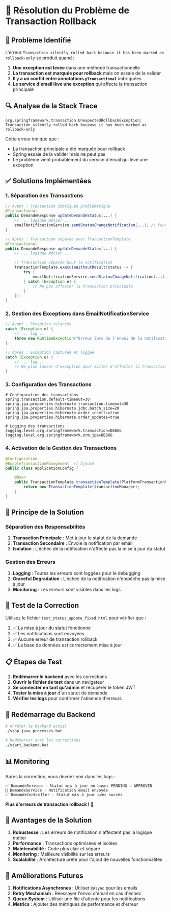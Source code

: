 # 🔧 Résolution du Problème de Transaction Rollback

## 🚨 Problème Identifié

L'erreur `Transaction silently rolled back because it has been marked as rollback-only` se produit quand :

1. **Une exception est levée** dans une méthode transactionnelle
2. **La transaction est marquée pour rollback** mais on essaie de la valider
3. **Il y a un conflit entre annotations `@Transactional`** imbriquées
4. **Le service d'email lève une exception** qui affecte la transaction principale

## 🔍 Analyse de la Stack Trace

```
org.springframework.transaction.UnexpectedRollbackException:
Transaction silently rolled back because it has been marked as rollback-only
```

Cette erreur indique que :

- La transaction principale a été marquée pour rollback
- Spring essaie de la valider mais ne peut pas
- Le problème vient probablement du service d'email qui lève une exception

## ✅ Solutions Implémentées

### 1. **Séparation des Transactions**

```java
// Avant : Transaction imbriquée problématique
@Transactional
public DemandeResponse updateDemandeStatus(...) {
    // ... logique métier ...
    emailNotificationService.sendStatusChangeNotification(...); // Peut lever une exception
}

// Après : Transaction séparée avec TransactionTemplate
@Transactional
public DemandeResponse updateDemandeStatus(...) {
    // ... logique métier ...

    // Transaction séparée pour la notification
    transactionTemplate.executeWithoutResult(status -> {
        try {
            emailNotificationService.sendStatusChangeNotification(...);
        } catch (Exception e) {
            // Ne pas affecter la transaction principale
        }
    });
}
```

### 2. **Gestion des Exceptions dans EmailNotificationService**

```java
// Avant : Exception relancée
catch (Exception e) {
    // ... log ...
    throw new RuntimeException("Erreur lors de l'envoi de la notification par email", e);
}

// Après : Exception capturée et loggée
catch (Exception e) {
    // ... log ...
    // Ne plus lancer d'exception pour éviter d'affecter la transaction principale
}
```

### 3. **Configuration des Transactions**

```properties
# Configuration des transactions
spring.transaction.default-timeout=30
spring.jpa.properties.hibernate.transaction.timeout=30
spring.jpa.properties.hibernate.jdbc.batch_size=20
spring.jpa.properties.hibernate.order_inserts=true
spring.jpa.properties.hibernate.order_updates=true

# Logging des transactions
logging.level.org.springframework.transaction=DEBUG
logging.level.org.springframework.orm.jpa=DEBUG
```

### 4. **Activation de la Gestion des Transactions**

```java
@Configuration
@EnableTransactionManagement  // Ajouté
public class ApplicationConfig {

    @Bean
    public TransactionTemplate transactionTemplate(PlatformTransactionManager transactionManager) {
        return new TransactionTemplate(transactionManager);
    }
}
```

## 🎯 Principe de la Solution

### **Séparation des Responsabilités**

1. **Transaction Principale** : Met à jour le statut de la demande
2. **Transaction Secondaire** : Envoie la notification par email
3. **Isolation** : L'échec de la notification n'affecte pas la mise à jour du statut

### **Gestion des Erreurs**

1. **Logging** : Toutes les erreurs sont loggées pour le debugging
2. **Graceful Degradation** : L'échec de la notification n'empêche pas la mise à jour
3. **Monitoring** : Les erreurs sont visibles dans les logs

## 🧪 Test de la Correction

Utilisez le fichier `test_status_update_fixed.html` pour vérifier que :

1. ✅ La mise à jour du statut fonctionne
2. ✅ Les notifications sont envoyées
3. ✅ Aucune erreur de transaction rollback
4. ✅ La base de données est correctement mise à jour

## 📋 Étapes de Test

1. **Redémarrer le backend** avec les corrections
2. **Ouvrir le fichier de test** dans un navigateur
3. **Se connecter en tant qu'admin** et récupérer le token JWT
4. **Tester la mise à jour** d'un statut de demande
5. **Vérifier les logs** pour confirmer l'absence d'erreurs

## 🔄 Redémarrage du Backend

```bash
# Arrêter le backend actuel
./stop_java_processes.bat

# Redémarrer avec les corrections
./start_backend.bat
```

## 📊 Monitoring

Après la correction, vous devriez voir dans les logs :

```
✅ DemandeService - Statut mis à jour en base: PENDING → APPROVED
📧 DemandeService - Notification email envoyée
✅ DemandeController - Statut mis à jour avec succès
```

**Plus d'erreurs de transaction rollback !** 🎉

## 🚀 Avantages de la Solution

1. **Robustesse** : Les erreurs de notification n'affectent pas la logique métier
2. **Performance** : Transactions optimisées et isolées
3. **Maintenabilité** : Code plus clair et séparé
4. **Monitoring** : Meilleure visibilité sur les erreurs
5. **Scalabilité** : Architecture prête pour l'ajout de nouvelles fonctionnalités

## 🔮 Améliorations Futures

1. **Notifications Asynchrones** : Utiliser `@Async` pour les emails
2. **Retry Mechanism** : Réessayer l'envoi d'email en cas d'échec
3. **Queue System** : Utiliser une file d'attente pour les notifications
4. **Metrics** : Ajouter des métriques de performance et d'erreur
